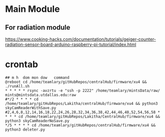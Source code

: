 # Main Module 
## For radiation module 
https://www.cooking-hacks.com/documentation/tutorials/geiger-counter-radiation-sensor-board-arduino-raspberry-pi-tutorial/index.html
# crontab 
```
## m h  dom mon dow   command
@reboot cd /home/teamlary/gitHubRepos/centralHub/firmware/xu4 && ./runAll.sh 
* * * * * rsync -avzrtu -e "ssh -p 2222" /home/teamlary/mintsData/raw/ mints@mintsdata.utdallas.edu:raw
#*/2 * * * * cd /home/teamlary/gitHubRepos/Lakitha/centralHub/firmware/xu4 && python3 skyCamReaderWithSave.py
#2,4,6,8,12,14,16,18,22,24,26,28,32,34,36,38,42,44,46,48,52,54,56,58 * * * * cd /home/teamlary/gitHubRepos/Lakitha/CentralHub/firmware/xu4 && python3 skyCamReaderNoSave.py
*/5 * * * * cd /home/teamlary/gitHubRepos/centralHub/firmware/xu4 && python3 deleter.py
```
